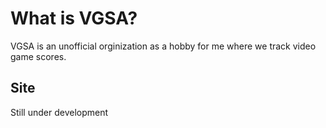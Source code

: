 # What is VGSA?
VGSA is an unofficial orginization as a hobby for me where we track video game scores.

## Site
Still under development
